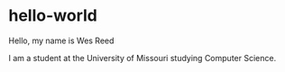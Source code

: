# hello-world

Hello, my name is Wes Reed

I am a student at the University of Missouri studying Computer Science.
